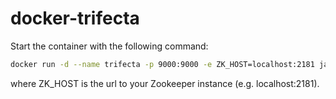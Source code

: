 # docker-trifecta

Start the container with the following command:

```sh
docker run -d --name trifecta -p 9000:9000 -e ZK_HOST=localhost:2181 janschultecom/trifecta
```
where ZK_HOST is the url to your Zookeeper instance (e.g. localhost:2181).
